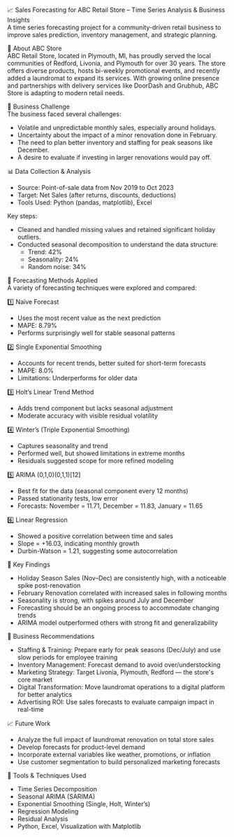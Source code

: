 📈 Sales Forecasting for ABC Retail Store – Time Series Analysis & Business Insights<br>
A time series forecasting project for a community-driven retail business to improve sales prediction, inventory management, and strategic planning.

🏪 About ABC Store<br>
ABC Retail Store, located in Plymouth, MI, has proudly served the local communities of Redford, Livonia, and Plymouth for over 30 years. The store offers diverse products, hosts bi-weekly promotional events, and recently added a laundromat to expand its services. With growing online presence and partnerships with delivery services like DoorDash and Grubhub, ABC Store is adapting to modern retail needs.

🧩 Business Challenge<br>
The business faced several challenges:<br>
- Volatile and unpredictable monthly sales, especially around holidays.
- Uncertainty about the impact of a minor renovation done in February.
- The need to plan better inventory and staffing for peak seasons like December.
- A desire to evaluate if investing in larger renovations would pay off.

📊 Data Collection & Analysis<br>
- Source: Point-of-sale data from Nov 2019 to Oct 2023
- Target: Net Sales (after returns, discounts, deductions)
- Tools Used: Python (pandas, matplotlib), Excel

Key steps:<br>
- Cleaned and handled missing values and retained significant holiday outliers.
- Conducted seasonal decomposition to understand the data structure:
  - Trend: 42%
  - Seasonality: 24%
  - Random noise: 34%

🔮 Forecasting Methods Applied<br>
A variety of forecasting techniques were explored and compared:<br>

1️⃣ Naïve Forecast<br>
- Uses the most recent value as the next prediction
- MAPE: 8.79%
- Performs surprisingly well for stable seasonal patterns

2️⃣ Single Exponential Smoothing<br>
- Accounts for recent trends, better suited for short-term forecasts
- MAPE: 8.0%
- Limitations: Underperforms for older data

3️⃣ Holt’s Linear Trend Method<br>
- Adds trend component but lacks seasonal adjustment
- Moderate accuracy with visible residual volatility

4️⃣ Winter’s (Triple Exponential Smoothing)<br>
- Captures seasonality and trend
- Performed well, but showed limitations in extreme months
- Residuals suggested scope for more refined modeling

5️⃣ ARIMA (0,1,0)(0,1,1)[12]<br>
- Best fit for the data (seasonal component every 12 months)
- Passed stationarity tests, low error
- Forecasts: November = 11.71, December = 11.83, January = 11.65

6️⃣ Linear Regression<br>
- Showed a positive correlation between time and sales
- Slope = +16.03, indicating monthly growth
- Durbin-Watson = 1.21, suggesting some autocorrelation

📌 Key Findings<br>
- Holiday Season Sales (Nov–Dec) are consistently high, with a noticeable spike post-renovation
- February Renovation correlated with increased sales in following months
- Seasonality is strong, with spikes around July and December
- Forecasting should be an ongoing process to accommodate changing trends
- ARIMA model outperformed others with strong fit and generalizability

🧠 Business Recommendations<br>
- Staffing & Training: Prepare early for peak seasons (Dec/July) and use slow periods for employee training
- Inventory Management: Forecast demand to avoid over/understocking
- Marketing Strategy: Target Livonia, Plymouth, Redford — the store's core market
- Digital Transformation: Move laundromat operations to a digital platform for better analytics
- Advertising ROI: Use sales forecasts to evaluate campaign impact in real-time

📈 Future Work<br>
- Analyze the full impact of laundromat renovation on total store sales
- Develop forecasts for product-level demand
- Incorporate external variables like weather, promotions, or inflation
- Use customer segmentation to build personalized marketing forecasts

🔧 Tools & Techniques Used<br>
- Time Series Decomposition
- Seasonal ARIMA (SARIMA)
- Exponential Smoothing (Single, Holt, Winter’s)
- Regression Modeling
- Residual Analysis
- Python, Excel, Visualization with Matplotlib


